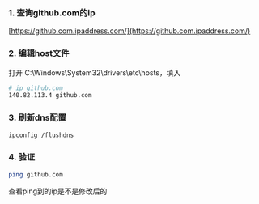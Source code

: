 ### 1. 查询github.com的ip

[https://github.com.ipaddress.com/](https://github.com.ipaddress.com/)

### 2. 编辑host文件

打开 C:\Windows\System32\drivers\etc\hosts，填入

```bash
# ip github.com
140.82.113.4 github.com
```

### 3. 刷新dns配置

```bash
ipconfig /flushdns
```

### 4. 验证

```bash
ping github.com
```

查看ping到的ip是不是修改后的
